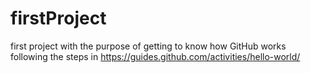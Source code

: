 # firstProject
first project with the purpose of getting to know how GitHub works
following the steps in https://guides.github.com/activities/hello-world/
